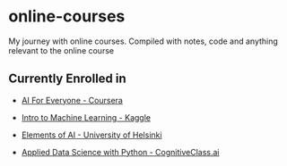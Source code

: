 # online-courses

My journey with online courses. Compiled with notes, code and anything relevant to the online course

## Currently Enrolled in

- [AI For Everyone - Coursera](https://www.coursera.org/learn/ai-for-everyone)

- [Intro to Machine Learning - Kaggle](https://www.kaggle.com/learn/intro-to-machine-learning)

- [Elements of AI - University of Helsinki](https://course.elementsofai.com/)

- [Applied Data Science with Python - CognitiveClass.ai](https://cognitiveclass.ai/learn/data-science-with-python)
